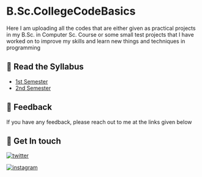 
# B.Sc.CollegeCodeBasics

Here I am uploading all the codes that are either given as practical projects in my B.Sc. in Computer Sc. Course or some small test projects that I have worked on to improve my skills and learn new things and techniques  in programming






## 🔗 Read the Syllabus

- [1st Semester](https://github.com/PriyanshuMallick/B.Sc.CollegeCodeBasics/blob/main/1st_Semester/Syllabus_for_1st_Semester.md)
- [2nd Semester](https://github.com/PriyanshuMallick/B.Sc.CollegeCodeBasics/blob/main/2nd_Semester/Syllabus_for_2nd_Semester.md)


## 🤖 Feedback

If you have any feedback, please reach out to me at the links given below


## 🔗 Get In touch

[![twitter](https://img.shields.io/badge/twitter-1DA1F2?style=for-the-badge&logo=twitter&logoColor=white)](https://twitter.com/mallickpri)

[![instagram](https://img.shields.io/badge/Instagram-E4405F?style=for-the-badge&logo=instagram&logoColor=white)](https://instagram.com/mallickpriyanshu)

